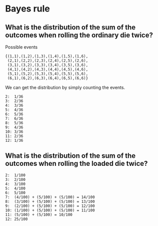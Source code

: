 # Bayes rule

## What is the distribution of the sum of the outcomes when rolling the ordinary die twice?

Possible events

```
{(1,1),(1,2),(1,3),(1,4),(1,5),(1,6),
 (2,1),(2,2),(2,3),(2,4),(2,5),(2,6),
 (3,1),(3,2),(3,3),(3,4),(3,5),(3,6),
 (4,1),(4,2),(4,3),(4,4),(4,5),(4,6),
 (5,1),(5,2),(5,3),(5,4),(5,5),(5,6),
 (6,1),(6,2),(6,3),(6,4),(6,5),(6,6)}
```

We can get the distribution by simply counting the events.

```
2:  1/36
3:  2/36
4:  3/36
5:  4/36
6:  5/36
7:  6/36
8:  5/36
9:  4/36
10: 3/36
11: 2/36
12: 1/36
```

## What is the distribution of the sum of the outcomes when rolling the loaded die twice?

```
2:  1/100
3:  2/100
4:  3/100
5:  4/100
6:  5/100
7:  (4/100) + (5/100) + (5/100) = 14/100
8:  (3/100) + (5/100) + (5/100) = 13/100
9:  (2/100) + (5/100) + (5/100) = 12/100
10: (1/100) + (5/100) + (5/100) = 11/100
11: (5/100) + (5/100) = 10/100
12: 25/100
```